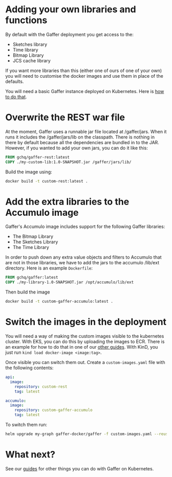 Adding your own libraries and functions
=======================================
By default with the Gaffer deployment you get access to the:
* Sketches library
* Time library
* Bitmap Library
* JCS cache library

If you want more libraries than this (either one of ours of one of your own) you will need to customise the docker images and use them in place of the defaults.

You will need a basic Gaffer instance deployed on Kubernetes. Here is [how to do that](./deploy-empty-graph.md).

# Overwrite the REST war file
At the moment, Gaffer uses a runnable jar file located at /gaffer/jars. When it runs it includes the /gaffer/jars/lib on the classpath. There is nothing in there by default because all the dependencies are bundled in to the JAR. However, if you wanted to add your own jars, you can do it like this:
```Dockerfile
FROM gchq/gaffer-rest:latest
COPY ./my-custom-lib:1.0-SNAPSHOT.jar /gaffer/jars/lib/
```

Build the image using:
```bash
docker build -t custom-rest:latest .
```

# Add the extra libraries to the Accumulo image
Gaffer's Accumulo image includes support for the following Gaffer libraries:
* The Bitmap Library
* The Sketches Library
* The Time Library

In order to push down any extra value objects and filters to Accumulo that are not in those libraries, we have to add the jars to the accumulo /lib/ext directory. Here is an example `Dockerfile`:
```Dockerfile
FROM gchq/gaffer:latest
COPY ./my-library-1.0-SNAPSHOT.jar /opt/accumulo/lib/ext
```
Then build the image
```bash
docker build -t custom-gaffer-accumulo:latest .
```

# Switch the images in the deployment
You will need a way of making the custom images visible to the kubernetes cluster. With EKS, you can do this by uploading the images to ECR. There is an example for how to do that in one of our [other guides](./aws-eks-deployment.md#Container+Images). With KinD, you just run `kind load docker-image <image:tag>`.

Once visible you can switch them out. Create a `custom-images.yaml` file with the following contents:
```yaml
api:
  image:
    repository: custom-rest
    tag: latest

accumulo:
  image:
    repository: custom-gaffer-accumulo
    tag: latest
```

To switch them run:
```bash
helm upgrade my-graph gaffer-docker/gaffer -f custom-images.yaml --reuse-values
```

# What next?
See our [guides](./guides.md) for other things you can do with Gaffer on Kubernetes.
